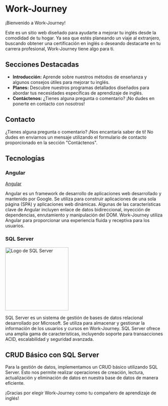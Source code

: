 # Work-Journey

¡Bienvenido a Work-Journey!

Este es un sitio web diseñado para ayudarte a mejorar tu inglés desde la comodidad de tu hogar. Ya sea que estés planeando un viaje al extranjero, buscando obtener una certificación en inglés o deseando destacarte en tu carrera profesional, Work-Journey tiene algo para ti.

## Secciones Destacadas

- **Introducción:** Aprende sobre nuestros métodos de enseñanza y algunos consejos útiles para mejorar tu inglés.
- **Planes:** Descubre nuestros programas detallados diseñados para abordar tus necesidades específicas de aprendizaje de inglés.
- **Contáctenos:** ¿Tienes alguna pregunta o comentario? ¡No dudes en ponerte en contacto con nosotros!

## Contacto

¿Tienes alguna pregunta o comentario? ¡Nos encantaría saber de ti! No dudes en enviarnos un mensaje utilizando el formulario de contacto proporcionado en la sección "Contáctenos".

## Tecnologías

### Angular

[Angular]([https://angular.io/](https://cdn.icon-icons.com/icons2/2699/PNG/512/angular_logo_icon_169598.png))


Angular es un framework de desarrollo de aplicaciones web desarrollado y mantenido por Google. Se utiliza para construir aplicaciones de una sola página (SPA) y aplicaciones web dinámicas. Algunas de las características clave de Angular incluyen enlace de datos bidireccional, inyección de dependencias, enrutamiento y manipulación del DOM. Work-Journey utiliza Angular para proporcionar una experiencia fluida y receptiva para los usuarios.

### SQL Server

<img src="assets/img-2.png" alt="Logo de SQL Server" width="200">

SQL Server es un sistema de gestión de bases de datos relacional desarrollado por Microsoft. Se utiliza para almacenar y gestionar la información de los usuarios y cursos en Work-Journey. SQL Server ofrece una amplia gama de características, incluyendo soporte para transacciones ACID, escalabilidad y seguridad avanzada.

## CRUD Básico con SQL Server

Para la gestión de datos, implementamos un CRUD básico utilizando SQL Server. Esto nos permite realizar operaciones de creación, lectura, actualización y eliminación de datos en nuestra base de datos de manera eficiente.

¡Gracias por elegir Work-Journey como tu compañero de aprendizaje de inglés!
